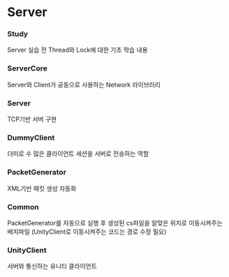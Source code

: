 # Server

### Study
Server 실습 전 Thread와 Lock에 대한 기초 학습 내용

### ServerCore
Server와 Client가 공동으로 사용하는 Network 라이브러리

### Server
TCP기반 서버 구현

### DummyClient
더미로 수 많은 클라이언트 세션을 서버로 전송하는 역할

### PacketGenerator
XML기반 패킷 생성 자동화

### Common
PacketGenerator를 자동으로 실행 후 생성된 cs파일을 알맞은 위치로 이동시켜주는 배치파일
(UnityClient로 이동시켜주는 코드는 경로 수정 필요)

### UnityClient
서버와 통신하는 유니티 클라이언트
